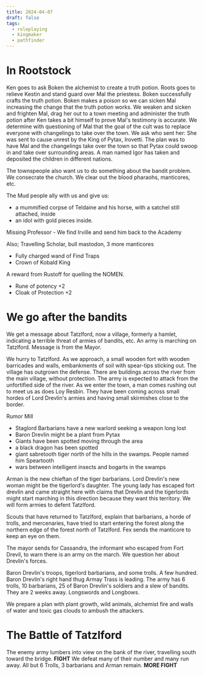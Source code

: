 ```yaml
---
title: 2024-04-07
draft: false
tags:
  - roleplaying
  - kingmaker
  - pathfinder
---
```

# In Rootstock

Ken goes to ask Boken the alchemist to create a truth potion. Roots goes to relieve Kestin and stand guard over Mal the priestess. Boken successfully crafts the truth potion. Boken makes a poison so we can sicken Mal increasing the change that the truth potion works. We weaken and sicken and frighten Mal, drag her out to a town meeting and administer the truth potion after Ken takes a bit himself to prove Mal's testimony is accurate. We determine with questioning of Mal that the goal of the cult was to replace everyone with changelings to take over the town. We ask who sent her: She was sent to cause unrest by the King of Pytax, Irovetti. The plan was to have Mal and the changelings take over the town so that Pytax could swoop in and take over surrounding areas. A man named Igor has taken and deposited the children in different nations.

The townspeople also want us to do something about the bandit problem. We consecrate the church. We clear out the blood pharaohs, manticores, etc.

The Mud people ally with us and give us:
- a mummified corpse of Teldaine and his horse, with a satchel still attached, inside
- an idol with gold pieces inside.

Missing Professor - We find Irville and send him back to the Academy

Also; Travelling Scholar, bull mastodon, 3 more manticores
- Fully charged wand of Find Traps
- Crown of Kobald King

A reward from Rustoff for quelling the NOMEN.
- Rune of potency +2
- Cloak of Protection +2

# We go after the bandits

We get a message about Tatzlford, now a village, formerly a hamlet, indicating a terrible threat of armies of bandits, etc. An army is marching on Tatzlford. Message is from the Mayor.

We hurry to Tatzlford. As we approach, a small wooden fort with wooden barricades and walls, embankments of soil with spear-tips sticking out. The village has outgrown the defense. There are buildings across the river from the main village, without protection. The army is expected to attack from the unfortified side of the river. As we enter the town, a man comes rushing out to meet us as does Loy Resbin. They have been coming across small hordes of Lord Drevlin's armies and having small skirmishes close to the border.

Rumor Mill
- Staglord Barbarians have a new warlord seeking a weapon long lost
- Baron Drevlin might be a plant from Pytax
- Giants have been spotted moving through the area
- a black dragon has been spotted
- giant sabretooth tiger north of the hills in the swamps. People named him Speartooth
- wars between intelligent insects and bogarts in the swamps

Arman is the new chieftan of the tiger barbarians. Lord Drevlin's new woman might be the tigerlord's daughter. The young lady has escaped fort drevlin and came straight here with claims that Drevlin and the tigerlords might start marching in this direction because they want this territory. We will form armies to defent Tatzlford.

Scouts that have returned to Tatzlford, explain that barbarians, a horde of trolls, and mercenaries, have tried to start entering the forest along the northern edge of the forest north of Tatzlford. Fex sends the manticore to keep an eye on them.

The mayor sends for Cassandra, the informant who escaped from Fort Drevil, to warn there is an army on the march. We question her about Drevlin's forces.

Baron Drevlin's troops, tigerlord barbarians, and some trolls. A few hundred. Baron Drevlin's right hand thug Armay Trass is leading. The army has 6 trolls, 10 barbarians, 25 of Baron Drevlin's soldiers and a slew of bandits. They are 2 weeks away. Longswords and Longbows.

We prepare a plan with plant growth, wild animals, alchemist fire and walls of water and toxic gas clouds to ambush the attackers.

# The Battle of Tatzlford

The enemy army lumbers into view on the bank of the river, travelling south toward the bridge. **FIGHT** We defeat many of their number and many run away. All but 6 Trolls, 3 barbarians and Arman remain. **MORE FIGHT**
